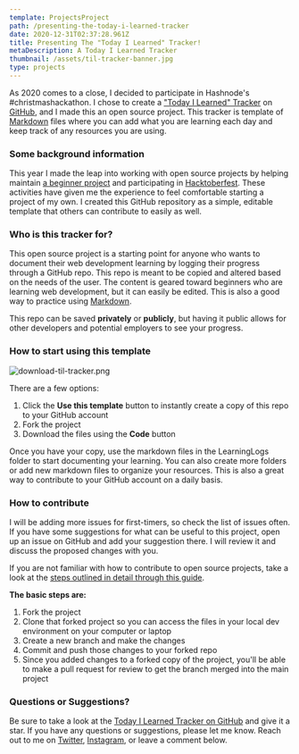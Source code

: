 ```yaml
---
template: ProjectsProject
path: /presenting-the-today-i-learned-tracker
date: 2020-12-31T02:37:28.961Z
title: Presenting The "Today I Learned" Tracker!
metaDescription: A Today I Learned Tracker
thumbnail: /assets/til-tracker-banner.jpg
type: projects
---
```

As 2020 comes to a close, I decided to participate in Hashnode's #christmashackathon. I chose to create a  ["Today I Learned" Tracker](https://github.com/ana-vela/Today-I-Learned-Tracker)  on  [GitHub](https://github.com/), and I made this an open source project. This tracker is template of  [Markdown](https://guides.github.com/features/mastering-markdown/)  files where you can add what you are learning each day and keep track of any resources you are using.

### Some background information

This year I made the leap into working with open source projects by helping maintain  [a beginner project](https://github.com/Syknapse/Contribute-To-This-Project)  and participating in  [Hacktoberfest](https://hacktoberfest.digitalocean.com/). These activities have given me the experience to feel comfortable starting a project of my own. I created this GitHub repository as a simple, editable template that others can contribute to easily as well.

### Who is this tracker for?

This open source project is a starting point for anyone who wants to document their web development learning by logging their progress through a GitHub repo. This repo is meant to be copied and altered based on the needs of the user. The content is geared toward beginners who are learning web development, but it can easily be edited. This is also a good way to practice using [Markdown](https://guides.github.com/features/mastering-markdown/).  

This repo can be saved **privately** or **publicly**, but having it public allows for other developers and potential employers to see your progress. 

### How to start using this template

![download-til-tracker.png](https://cdn.hashnode.com/res/hashnode/image/upload/v1609314688106/Wg9NoQ27i.png)

There are a few options:

1. Click the **Use this template** button to instantly create a copy of this repo to your GitHub account
2. Fork the project
3. Download the files using the **Code** button

Once you have your copy, use the markdown files in the LearningLogs folder to start documenting your learning. You can also create more folders or add new markdown files to organize your resources. This is also a great way to contribute to your GitHub account on a daily basis.

### How to contribute

I will be adding more issues for first-timers, so check the list of issues often. If you have some suggestions for what can be useful to this project, open up an issue on GitHub and add your suggestion there. I will review it and discuss the proposed changes with you.

If you are not familiar with how to contribute to open source projects, take a look at the  [steps outlined in detail through this guide](https://github.com/firstcontributions/first-contributions).

**The basic steps are:**

1. Fork the project
2. Clone that forked project so you can access the files in your local dev environment on your computer or laptop
3. Create a new branch and make the changes
4. Commit and push those changes to your forked repo
5. Since you added changes to a forked copy of the project, you'll be able to make a pull request for review to get the branch merged into the main project

### Questions or Suggestions?

Be sure to take a look at the [Today I Learned Tracker on GitHub](https://github.com/ana-vela/Today-I-Learned-Tracker) and give it a star. If you have any questions or suggestions, please let me know. Reach out to me on  [Twitter](https://twitter.com/anaveecodes),  [Instagram](https://instagram.com/anaveecodes), or leave a comment below.